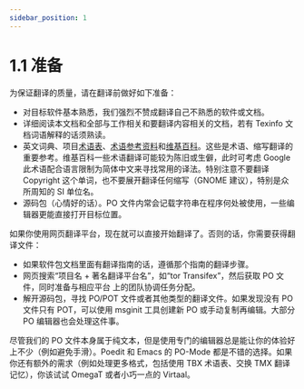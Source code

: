 ```yaml
---
sidebar_position: 1
---
```


# 1.1 准备

为保证翻译的质量，请在翻译前做好如下准备：

- 对目标软件基本熟悉，我们强烈不赞成翻译自己不熟悉的软件或文档。
- 详细阅读本文档和全部与工作相关和要翻译内容相关的文档，若有 Texinfo 文档词语解释的话须熟读。
- 英文词典、项目[术语表](http://people.ubuntu.com/~happyaron/l10n/%E8%BD%AF%E4%BB%B6%E5%B7%A5%E7%A8%8B%E4%B8%AD%E8%8B%B1%E5%AF%B9%E7%85%A7%E6%9C%AF%E8%AF%AD%E8%A1%A8-old.html)、[术语参考资料](http://people.ubuntu.com/~happyaron/l10n/)和[维基百科](https://github.com/BYVoid/OpenCC/issues/130)。这些是术语、缩写翻译的重要参考。维基百科一些术语翻译可能较为陈旧或生僻，此时可考虑 Google 此术语配合语言限制为简体中文来寻找常用的译法。特别注意不要翻译 Copyright 这个单词，也不要展开翻译任何缩写（GNOME 建议），特别是众所周知的 SI 单位名。
- 源码包（心情好的话）。PO 文件内常会记载字符串在程序何处被使用，一些编辑器更能直接打开目标位置。

如果你使用网页翻译平台，现在就可以直接开始翻译了。否则的话，你需要获得翻译文件：

- 如果软件包文档里面有翻译指南的话，遵循那个指南的翻译步骤。
- 网页搜索“项目名 + 著名翻译平台名”，如“tor Transifex”，然后获取 PO 文件，同时准备与相应平台
上的团队协调任务分配。
- 解开源码包，寻找 PO/POT 文件或者其他类型的翻译文件。如果发现没有 PO 文件只有 POT，可以使用 msginit 工具创建新 PO 或手动复制再编辑。大部分 PO 编辑器也会处理这件事。

尽管我们的 PO 文件本身属于纯文本，但是使用专门的编辑器总是能让你的体验好上不少（例如避免手滑）。Poedit 和 Emacs 的 PO-Mode 都是不错的选择。如果你还有额外的需求（例如处理更多格式，包括使用 TBX 术语表、交换 TMX 翻译记忆），你该试试 OmegaT 或者小巧一点的 Virtaal。
